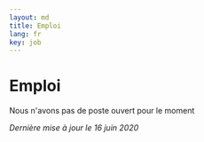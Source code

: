 ```yaml
---
layout: md
title: Emploi
lang: fr
key: job
---
```


# Emploi

Nous n'avons pas de poste ouvert pour le moment

*Dernière mise à jour le 16 juin 2020*
